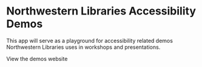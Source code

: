 # Northwestern Libraries Accessibility Demos

This app will serve as a playground for accessibility related demos Northwestern Libraries uses in workshops and presentations.

View the demos website
